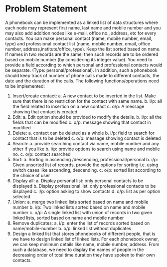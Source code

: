 # Problem Statement

A phonebook can be implemented as a linked list of data structures where each node may represent first name, last name and mobile number and you may also add addition nodes like e-mail, office no., address, etc for every contacts. You can make personal contact (name, mobile number, email, type) and professional contact list (name, mobile number, email, office number, address,institute/office, type). Keep the list sorted based on name. If names in two records are the same, then such records are to be ordered based on mobile number (by considering its integer value).
You need to provide a field according to which personal and professional contacts would be separate. (Type: personal/professional). In addition, such a phonebook should keep track of number of phone calls made to different contacts, the date and the duration of the calls.
The following functions/operations need to be implemented:
1. Insert/create contact:
a. A new contact to be inserted in the list. Make sure that there is no restriction for the contact with same name.
b. i/p: all the field related to insertion on a new contact
c. o/p: A message showing that contact is created
2. Edit:
a. Edit option should be provided to modify the details.
b. i/p: all the fields that can be modified
c. o/p: message showing that contact in modified
3. Delete:
a. contact can be deleted as a whole
b. i/p: field to search for contact that is to be deleted
c. o/p: message showing contact is deleted
4. Search:
a. provide searching contact via name, mobile number and any other if you like
b. i/p: provide options to search using name and mobile no.
c. o/p: contact searched
5. Sort:
a. Sorting in ascending /descending, professional/personal
b. i/p: Given unsorted list of records, provide the options for sorting i.e. using switch cases like ascending, descending.
c. o/p: sorted list according to the choice of user
6. Display all:
a. Display personal list: only personal contacts to be displayed
b. Display professional list: only professional contacts to be displayed
c. i/p: option asking to show contacts
d. o/p: list as per option selected
7. Union:
a. merge two linked lists sorted based on name and mobile number
b. i/p: Two linked lists sorted based on name and mobile number
c. o/p: A single linked list with union of records in two given linked lists, sorted based on name and mobile number
8. Remove duplicates:
a. i/p: enter the list of records sorted based on name/mobile-number
b. o/p: linked list without duplicates
9. Design a linked list that stores phonebooks of different people, that is we have to design linked list of linked lists. For each phonebook owner, we can keep minimum details like name, mobile number, address. From such a database, we need to display the names of people in the decreasing order of total time duration they have spoken to their own contacts.
